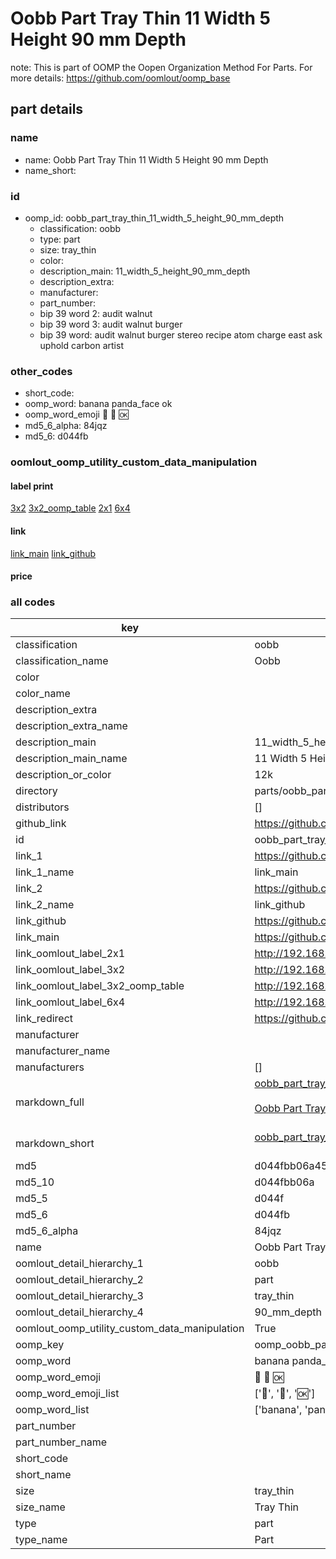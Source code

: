 # Oobb Part Tray Thin 11 Width 5 Height 90 mm Depth  

note: This is part of OOMP the Oopen Organization Method For Parts. For more details: https://github.com/oomlout/oomp_base

##  part details
  







### name
* name: Oobb Part Tray Thin 11 Width 5 Height 90 mm Depth
* name_short: 
### id
* oomp_id: oobb_part_tray_thin_11_width_5_height_90_mm_depth
  * classification: oobb
  * type: part
  * size: tray_thin
  * color: 
  * description_main: 11_width_5_height_90_mm_depth
  * description_extra: 
  * manufacturer: 
  * part_number: 
  * bip 39 word 2: audit walnut
  * bip 39 word 3: audit walnut burger
  * bip 39 word: audit walnut burger stereo recipe atom charge east ask uphold carbon artist

### other_codes
* short_code: 
* oomp_word: banana panda_face ok
* oomp_word_emoji :banana: :panda_face: :ok:
* md5_6_alpha: 84jqz
* md5_6: d044fb






### oomlout_oomp_utility_custom_data_manipulation
#### label print
[3x2](http://192.168.1.245:1112/?label=oomp%2084jqz)
[3x2_oomp_table](http://192.168.1.108:1112/?label=oomp%2084jqz)
[2x1](http://192.168.1.242:1112/?label=oomp%2084jqz)
[6x4](http://192.168.1.55:1112/?label=oomp%2084jqz)    

#### link

[link_main](https://github.com/oomlout/oomlout_oomp_version_1_messy/tree/main/parts/oobb_part_tray_thin_11_width_5_height_90_mm_depth) [link_github](https://github.com/oomlout/oomlout_oomp_version_1_messy/tree/main/parts/oobb_part_tray_thin_11_width_5_height_90_mm_depth)                             

#### price







### all codes 
| key | value |  
| --- | --- |  
| classification | oobb |  
| classification_name | Oobb |  
| color |  |  
| color_name |  |  
| description_extra |  |  
| description_extra_name |  |  
| description_main | 11_width_5_height_90_mm_depth |  
| description_main_name | 11 Width 5 Height 90 mm Depth |  
| description_or_color | 12k |  
| directory | parts/oobb_part_tray_thin_11_width_5_height_90_mm_depth |  
| distributors | [] |  
| github_link | https://github.com/oomlout/oomlout_oomp_part_src/tree/main/parts/oobb_part_tray_thin_11_width_5_height_90_mm_depth |  
| id | oobb_part_tray_thin_11_width_5_height_90_mm_depth |  
| link_1 | https://github.com/oomlout/oomlout_oomp_version_1_messy/tree/main/parts/oobb_part_tray_thin_11_width_5_height_90_mm_depth |  
| link_1_name | link_main |  
| link_2 | https://github.com/oomlout/oomlout_oomp_version_1_messy/tree/main/parts/oobb_part_tray_thin_11_width_5_height_90_mm_depth |  
| link_2_name | link_github |  
| link_github | https://github.com/oomlout/oomlout_oomp_version_1_messy/tree/main/parts/oobb_part_tray_thin_11_width_5_height_90_mm_depth |  
| link_main | https://github.com/oomlout/oomlout_oomp_version_1_messy/tree/main/parts/oobb_part_tray_thin_11_width_5_height_90_mm_depth |  
| link_oomlout_label_2x1 | http://192.168.1.242:1112/?label=oomp%2084jqz |  
| link_oomlout_label_3x2 | http://192.168.1.245:1112/?label=oomp%2084jqz |  
| link_oomlout_label_3x2_oomp_table | http://192.168.1.108:1112/?label=oomp%2084jqz |  
| link_oomlout_label_6x4 | http://192.168.1.55:1112/?label=oomp%2084jqz |  
| link_redirect | https://github.com/oomlout/oomlout_oomp_version_1_messy/tree/main/parts/oobb_part_tray_thin_11_width_5_height_90_mm_depth |  
| manufacturer |  |  
| manufacturer_name |  |  
| manufacturers | [] |  
| markdown_full | [oobb_part_tray_thin_11_width_5_height_90_mm_depth](none)<br>[](none)<br>[Oobb Part Tray Thin 11 Width 5 Height 90 Mm Depth](none)<br><br> |  
| markdown_short | [oobb_part_tray_thin_11_width_5_height_90_mm_depth](none)<br><br> |  
| md5 | d044fbb06a45a4d03959dd583d7db078 |  
| md5_10 | d044fbb06a |  
| md5_5 | d044f |  
| md5_6 | d044fb |  
| md5_6_alpha | 84jqz |  
| name | Oobb Part Tray Thin 11 Width 5 Height 90 mm Depth |  
| oomlout_detail_hierarchy_1 | oobb |  
| oomlout_detail_hierarchy_2 | part |  
| oomlout_detail_hierarchy_3 | tray_thin |  
| oomlout_detail_hierarchy_4 | 90_mm_depth |  
| oomlout_oomp_utility_custom_data_manipulation | True |  
| oomp_key | oomp_oobb_part_tray_thin_11_width_5_height_90_mm_depth |  
| oomp_word | banana panda_face ok |  
| oomp_word_emoji | :banana: :panda_face: :ok: |  
| oomp_word_emoji_list | [':banana:', ':panda_face:', ':ok:'] |  
| oomp_word_list | ['banana', 'panda_face', 'ok'] |  
| part_number |  |  
| part_number_name |  |  
| short_code |  |  
| short_name |  |  
| size | tray_thin |  
| size_name | Tray Thin |  
| type | part |  
| type_name | Part |  

